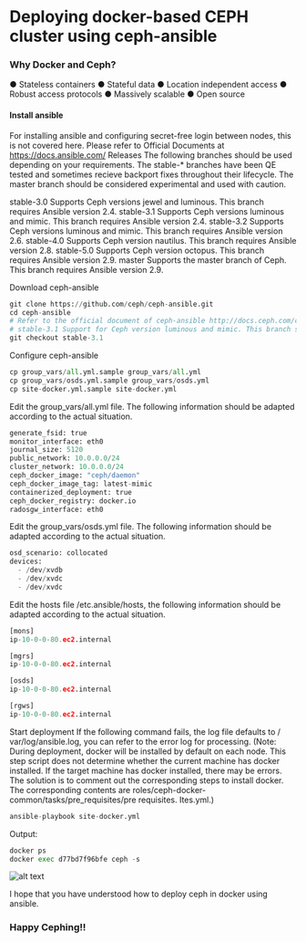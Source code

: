 # Deploying docker-based CEPH cluster using ceph-ansible
### Why Docker and Ceph?

● Stateless containers
● Stateful data
● Location independent access
● Robust access protocols
● Massively scalable
● Open source

#### Install ansible
For installing ansible and configuring secret-free login between nodes, this is not covered here. Please refer to Official Documents at https://docs.ansible.com/
Releases
The following branches should be used depending on your requirements. The stable-* branches have been QE tested and sometimes recieve backport fixes throughout their lifecycle. The master branch should be considered experimental and used with caution.

stable-3.0 Supports Ceph versions jewel and luminous. This branch requires Ansible version 2.4.
stable-3.1 Supports Ceph versions luminous and mimic. This branch requires Ansible version 2.4.
stable-3.2 Supports Ceph versions luminous and mimic. This branch requires Ansible version 2.6.
stable-4.0 Supports Ceph version nautilus. This branch requires Ansible version 2.8.
stable-5.0 Supports Ceph version octopus. This branch requires Ansible version 2.9.
master Supports the master branch of Ceph. This branch requires Ansible version 2.9.

Download ceph-ansible
```python
git clone https://github.com/ceph/ceph-ansible.git
cd ceph-ansible
# Refer to the official document of ceph-ansible http://docs.ceph.com/ceph-ansible/master for branch instructions.
# stable-3.1 Support for Ceph version luminous and mimic. This branch supports Ansible version 2.4.
git checkout stable-3.1
```

Configure ceph-ansible
```python
cp group_vars/all.yml.sample group_vars/all.yml
cp group_vars/osds.yml.sample group_vars/osds.yml
cp site-docker.yml.sample site-docker.yml
```
Edit the group_vars/all.yml file. The following information should be adapted according to the actual situation.
```python
generate_fsid: true
monitor_interface: eth0
journal_size: 5120
public_network: 10.0.0.0/24
cluster_network: 10.0.0.0/24
ceph_docker_image: "ceph/daemon"
ceph_docker_image_tag: latest-mimic
containerized_deployment: true
ceph_docker_registry: docker.io
radosgw_interface: eth0
```

Edit the group_vars/osds.yml file. The following information should be adapted according to the actual situation.

```python
osd_scenario: collocated
devices:
  - /dev/xvdb
  - /dev/xvdc
  - /dev/xvdc
```

Edit the hosts file /etc.ansible/hosts, the following information should be adapted according to the actual situation.
```python
[mons]
ip-10-0-0-80.ec2.internal

[mgrs]
ip-10-0-0-80.ec2.internal

[osds]
ip-10-0-0-80.ec2.internal 

[rgws]
ip-10-0-0-80.ec2.internal 
```

Start deployment
If the following command fails, the log file defaults to / var/log/ansible.log, you can refer to the error log for processing. (Note: During deployment, docker will be installed by default on each node. This step script does not determine whether the current machine has docker installed. If the target machine has docker installed, there may be errors. The solution is to comment out the corresponding steps to install docker. The corresponding contents are roles/ceph-docker-common/tasks/pre_requisites/pre requisites. Ites.yml.)
```python
ansible-playbook site-docker.yml
```
Output:

```python
docker ps
docker exec d77bd7f96bfe ceph -s
```
![alt text](https://github.com/ajinkyaingole30/Readme/blob/master/Screenshot%20(216).png?raw=true)

I hope that you have understood how to deploy ceph in docker using ansible.

### Happy Cephing!!
